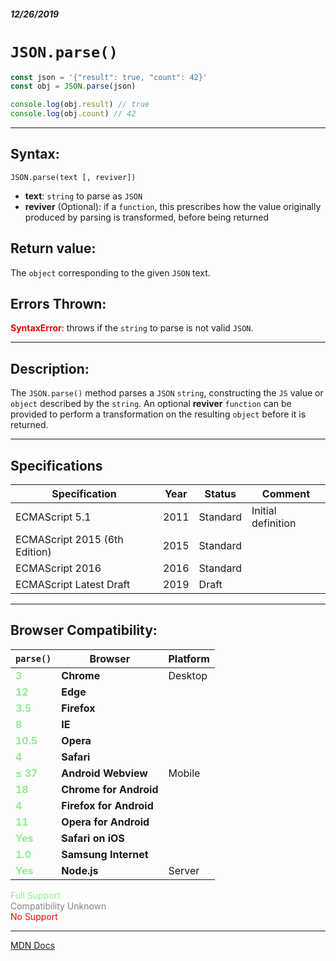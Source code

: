 ##### 12/26/2019
# `JSON.parse()`

```js
const json = '{"result": true, "count": 42}'
const obj = JSON.parse(json)

console.log(obj.result) // true
console.log(obj.count) // 42
```

---

## Syntax:
`JSON.parse(text [, reviver])`

* **text**: `string` to parse as `JSON`
* **reviver** (Optional): if a `function`, this prescribes how the value originally produced by parsing is transformed, before being returned

## Return value:
The `object` corresponding to the given `JSON` text.

## Errors Thrown:
<span style="color: red">**SyntaxError**</span>: throws if the `string` to parse is not valid `JSON`.

---

## Description:
The `JSON.parse()` method parses a `JSON` `string`, constructing the `JS` value or `object` described by the `string`.  An optional **reviver** `function` can be provided to perform a transformation on the resulting `object` before it is returned.

---

## Specifications
| Specification | Year | Status | Comment |
|---|---|---|---|
| ECMAScript 5.1 | 2011 | Standard | Initial definition |
| ECMAScript 2015 (6th Edition) | 2015 | Standard |  |
| ECMAScript 2016 | 2016 | Standard |  |
| ECMAScript Latest Draft | 2019 | Draft |  |

---

## Browser Compatibility:
| `parse()` | Browser | Platform |
|---|---|---|
| <span style="color: lightgreen">**3**</span> | **Chrome** | Desktop | 
| <span style="color: lightgreen">**12**</span> | **Edge** || 
| <span style="color: lightgreen">**3.5**</span> | **Firefox** || 
| <span style="color: lightgreen">**8**</span> | **IE** || 
| <span style="color: lightgreen">**10.5**</span> | **Opera** || 
| <span style="color: lightgreen">**4**</span> | **Safari** || 
| <span style="color: lightgreen">**≤ 37**</span> | **Android Webview** | Mobile | 
| <span style="color: lightgreen">**18**</span> | **Chrome for Android** || 
| <span style="color: lightgreen">**4**</span> | **Firefox for Android** || 
| <span style="color: lightgreen">**11**</span> | **Opera for Android** || 
| <span style="color: lightgreen">**Yes**</span> | **Safari on iOS** || 
| <span style="color: lightgreen">**1.0**</span> | **Samsung Internet** || 
| <span style="color: lightgreen">**Yes**</span> | **Node.js** | Server | 

<span style="color: lightgreen">Full Support</span>  
<span style="color: grey">Compatibility Unknown</span>  
<span style="color: red">No Support</span>

---

[MDN Docs](https://developer.mozilla.org/en-US/docs/Web/JavaScript/Reference/Global_Objects/JSON/parse)